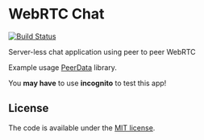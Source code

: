 # WebRTC Chat
[![Build Status](https://travis-ci.org/Vardius/webrtc-chat.svg?branch=master)](https://travis-ci.org/Vardius/webrtc-chat)

Server-less chat application using peer to peer WebRTC

Example usage [PeerData](https://github.com/Vardius/peer-data) library.

You **may have** to use **incognito** to test this app!

## License

The code is available under the [MIT license](LICENSE.txt).
